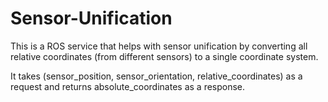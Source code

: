 # Sensor-Unification
This is a ROS service that helps with sensor unification by converting all relative coordinates (from different sensors) to a single coordinate system.

It takes (sensor_position, sensor_orientation, relative_coordinates) as a request and returns absolute_coordinates as a response.
